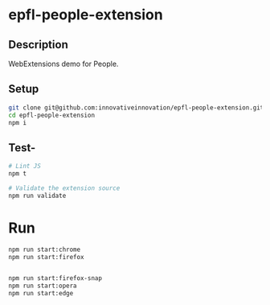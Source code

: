 # epfl-people-extension

## Description

WebExtensions demo for People.

## Setup

```bash
git clone git@github.com:innovativeinnovation/epfl-people-extension.git
cd epfl-people-extension
npm i
```

## Test-

```bash
# Lint JS
npm t

# Validate the extension source
npm run validate
```

# Run

```bash
npm run start:chrome
npm run start:firefox


npm run start:firefox-snap
npm run start:opera
npm run start:edge
```
